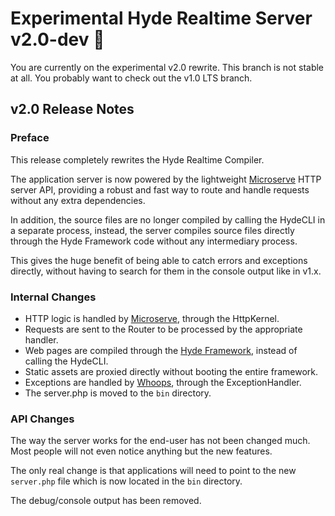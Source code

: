 # Experimental Hyde Realtime Server v2.0-dev 🧪

You are currently on the experimental v2.0 rewrite.
This branch is not stable at all. You probably want to check out the v1.0 LTS branch.

## v2.0 Release Notes

### Preface

This release completely rewrites the Hyde Realtime Compiler.

The application server is now powered by the lightweight [Microserve](https://github.com/caendesilva/microserve)
HTTP server API, providing a robust and fast way to route and handle requests without any extra dependencies.

In addition, the source files are no longer compiled by calling the HydeCLI in a separate process,
instead, the server compiles source files directly through the Hyde Framework code without any
intermediary process.

This gives the huge benefit of being able to catch errors and exceptions directly,
without having to search for them in the console output like in v1.x.

### Internal Changes

- HTTP logic is handled by [Microserve](https://github.com/caendesilva/microserve), through the HttpKernel.
- Requests are sent to the Router to be processed by the appropriate handler.
- Web pages are compiled through the [Hyde Framework](https://github.com/hydephp/framework), instead of calling the HydeCLI.
- Static assets are proxied directly without booting the entire framework.
- Exceptions are handled by [Whoops](https://github.com/filp/whoops), through the ExceptionHandler.
- The server.php is moved to the `bin` directory.

### API Changes

The way the server works for the end-user has not been changed much.
Most people will not even notice anything but the new features.

The only real change is that applications will need to point to the
new `server.php` file which is now located in the `bin` directory.

The debug/console output has been removed.
